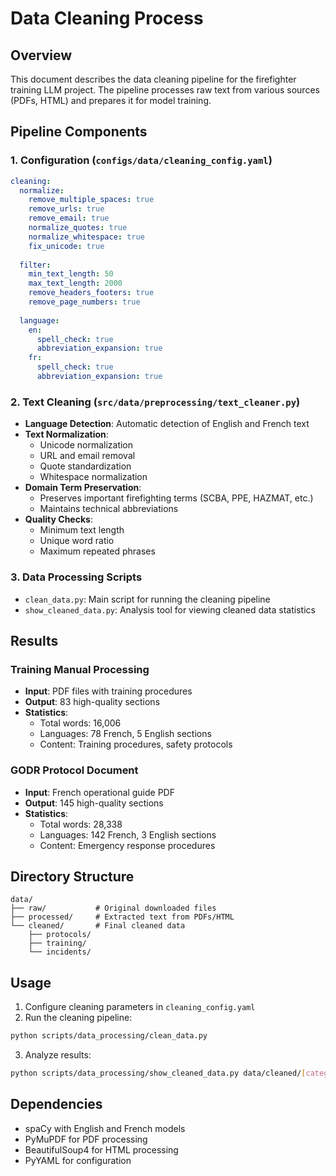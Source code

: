 # Data Cleaning Process

## Overview
This document describes the data cleaning pipeline for the firefighter training LLM project. The pipeline processes raw text from various sources (PDFs, HTML) and prepares it for model training.

## Pipeline Components

### 1. Configuration (`configs/data/cleaning_config.yaml`)
```yaml
cleaning:
  normalize:
    remove_multiple_spaces: true
    remove_urls: true
    remove_email: true
    normalize_quotes: true
    normalize_whitespace: true
    fix_unicode: true
  
  filter:
    min_text_length: 50
    max_text_length: 2000
    remove_headers_footers: true
    remove_page_numbers: true
  
  language:
    en:
      spell_check: true
      abbreviation_expansion: true
    fr:
      spell_check: true
      abbreviation_expansion: true
```

### 2. Text Cleaning (`src/data/preprocessing/text_cleaner.py`)
- **Language Detection**: Automatic detection of English and French text
- **Text Normalization**:
  - Unicode normalization
  - URL and email removal
  - Quote standardization
  - Whitespace normalization
- **Domain Term Preservation**:
  - Preserves important firefighting terms (SCBA, PPE, HAZMAT, etc.)
  - Maintains technical abbreviations
- **Quality Checks**:
  - Minimum text length
  - Unique word ratio
  - Maximum repeated phrases

### 3. Data Processing Scripts
- `clean_data.py`: Main script for running the cleaning pipeline
- `show_cleaned_data.py`: Analysis tool for viewing cleaned data statistics

## Results

### Training Manual Processing
- **Input**: PDF files with training procedures
- **Output**: 83 high-quality sections
- **Statistics**:
  - Total words: 16,006
  - Languages: 78 French, 5 English sections
  - Content: Training procedures, safety protocols

### GODR Protocol Document
- **Input**: French operational guide PDF
- **Output**: 145 high-quality sections
- **Statistics**:
  - Total words: 28,338
  - Languages: 142 French, 3 English sections
  - Content: Emergency response procedures

## Directory Structure
```
data/
├── raw/           # Original downloaded files
├── processed/     # Extracted text from PDFs/HTML
└── cleaned/       # Final cleaned data
    ├── protocols/
    ├── training/
    └── incidents/
```

## Usage
1. Configure cleaning parameters in `cleaning_config.yaml`
2. Run the cleaning pipeline:
```bash
python scripts/data_processing/clean_data.py
```
3. Analyze results:
```bash
python scripts/data_processing/show_cleaned_data.py data/cleaned/[category]/[file]_cleaned.jsonl
```

## Dependencies
- spaCy with English and French models
- PyMuPDF for PDF processing
- BeautifulSoup4 for HTML processing
- PyYAML for configuration
